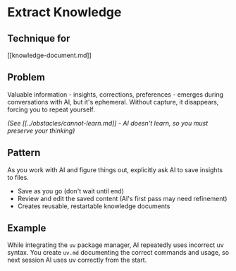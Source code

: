 # Extract Knowledge

## Technique for
[[knowledge-document.md]]

## Problem
Valuable information - insights, corrections, preferences - emerges during conversations with AI, but it's ephemeral. Without capture, it disappears, forcing you to repeat yourself.

_(See [[../obstacles/cannot-learn.md]] - AI doesn't learn, so you must preserve your thinking)_

## Pattern
As you work with AI and figure things out, explicitly ask AI to save insights to files.
- Save as you go (don't wait until end)
- Review and edit the saved content (AI's first pass may need refinement)
- Creates reusable, restartable knowledge documents

## Example
While integrating the `uv` package manager, AI repeatedly uses incorrect uv syntax. You create `uv.md` documenting the correct commands and usage, so next session AI uses uv correctly from the start.
